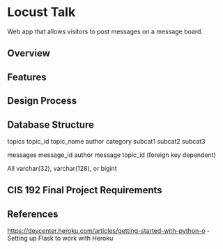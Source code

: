 Locust Talk
========

Web app that allows visitors to post messages on a message board.

<h2> Overview </h2>

<h2> Features </h2>

<h2> Design Process </h2>

<h2> Database Structure </h2>


topics
	topic_id
	topic_name
	author
	category
	subcat1
	subcat2
	subcat3


messages
	message_id
	author
	message
	topic_id (foreign key dependent)


All varchar(32), varchar(128), or bigint

<h2> CIS 192 Final Project Requirements </h2>



<h2> References </h2>

https://devcenter.heroku.com/articles/getting-started-with-python-o - Setting up Flask to work with Heroku
